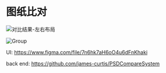 # 图纸比对

![对比结果-左右布局](https://github.com/user-attachments/assets/2aa3c52c-3e6a-43a1-ac48-e0c7cd6c7b03)


![Group](https://github.com/james-curtis/PSDCompareFE/assets/49338067/ede2c28b-55c7-4742-90bc-c4ade763ed87)

UI: https://www.figma.com/file/7n6hk7aH6oO4u6dFnKhaki

back end: https://github.com/james-curtis/PSDCompareSystem
